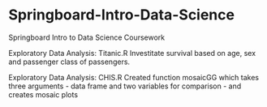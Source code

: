 # Springboard-Intro-Data-Science
Springboard Intro to Data Science Coursework

Exploratory Data Analysis: Titanic.R
  Investitate survival based on age, sex and passenger class of passengers.


Exploratory Data Analysis: CHIS.R
  Created function mosaicGG which takes three arguments - data frame and two variables for comparison - and creates mosaic plots
  
